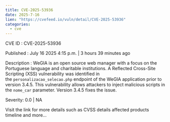 ```yaml
--- 
title: CVE-2025-53936
date: 2025-7-16
lien: "https://cvefeed.io/vuln/detail/CVE-2025-53936"
categories:
  - cve
---
```


CVE ID : CVE-2025-53936

Published :  July 16
2025
4:15 p.m. | 3 hours
39 minutes ago

Description : WeGIA is an open source web manager with a focus on the Portuguese language and charitable institutions. A Reflected Cross-Site Scripting (XSS) vulnerability was identified in the `personalizacao_selecao.php` endpoint of the WeGIA application prior to version 3.4.5. This vulnerability allows attackers to inject malicious scripts in the `nome_car` parameter. Version 3.4.5 fixes the issue.

Severity: 0.0 | NA

Visit the link for more details
such as CVSS details
affected products
timeline
and more...
